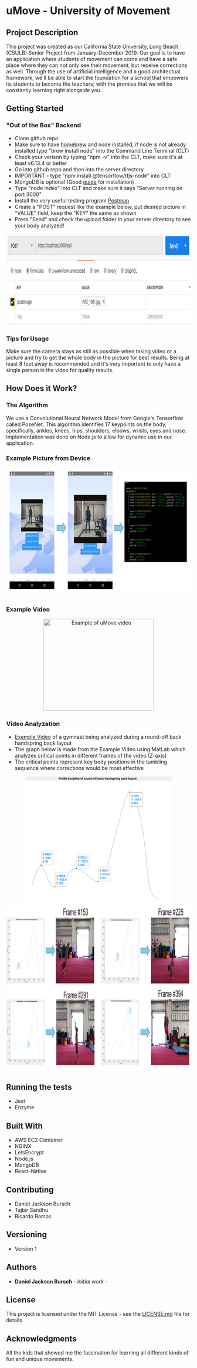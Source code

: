 # uMove - University of Movement
## Project Description
This project was created as our California State University, Long Beach (CSULB) Senior Project from January-December 2019. Our goal is to have an application where students of movement can come and have a safe place where they can not only see their movement, but receive corrections as well. Through the use of artificial intelligence and a good architectual framework, we'll be able to start the foundation for a school that empowers its students to become the teachers; with the promise that we will be constantly learning right alongside you. 

## Getting Started
### "Out of the Box" Backend
* Clone github repo
* Make sure to have [homebrew](https://brew.sh/) and node installed, if node is not already installed type "brew install node" into the Command Line Terminal (CLT)
* Check your verison by typing "npm -v" into the CLT, make sure it's at least v6.13.4 or better
* Go into github repo and then into the server directory
* IMPORTANT - type "npm install @tensorflow/tfjs-node" into CLT
* MongoDB is optional (Good [guide](https://treehouse.github.io/installation-guides/mac/mongo-mac.html) for installation)
* Type "node index" into CLT and make sure it says "Server running on port 3000"
* Install the very useful testing program [Postman](https://www.postman.com/downloads/)
* Create a "POST" request like the example below, put desired picture in "VALUE" field, keep the "KEY" the same as shown
* Press "Send" and check the upload folder in your server directory to see your body analyzed!
<p align="center">
  <img src="https://github.com/ramos07/pose-estimation/blob/master/videos/Screen%20Shot%202020-03-30%20at%204.12.40%20PM.png" width="800" height="250" title="Example of Postman">
</p>


### Tips for Usage
Make sure the camera stays as still as possible when taking video or a picture and try to get the whole body in the picture for best results. Being at least 8 feet away is recommended and it's very important to only have a single person in the video for quality results.

## How Does it Work?
### The Algorithm
We use a Convolutional Neural Network Model from Google's Tensorflow called PoseNet. This algorithm identifies 17 keypoints on the body, specifically, ankles, knees, hips, shoulders, elbows, wrists, eyes and nose. Implementation was done on Node.js to allow for dynamic use in our application.

### Example Picture from Device
<p align="center">
  <img src="https://github.com/ramos07/pose-estimation/blob/master/videos/Screen%20Shot%202020-03-30%20at%209.23.15%20AM.png" width="900" height="350" title="Example of photo from device">
</p>

### Example Video
<p align="center">
  <img src="https://github.com/ramos07/pose-estimation/blob/master/videos/final_5e26492f8d6e7d00164e69fe_535259%20(1).gif" width="300" height="250" title="Example of uMove video">
</p>

### Video Analyzation
* [Example Video](https://www.youtube.com/watch?v=kk0D3QOK8qk) of a gymnast being analyzed during a round-off back handspring back layout
* The graph below is made from the Example Video using MatLab which analyzes critical points in different frames of the video (Z-axis)
* The critical points represent key body positions in the tumbling sequence where corrections would be most effective

<p align="center">
  <img src="https://github.com/ramos07/pose-estimation/blob/master/videos/Screen%20Shot%202019-12-05%20at%2011.08.19%20AM.png" width="400" height="350" title="Example Graph">
  <img src="https://github.com/ramos07/pose-estimation/blob/master/videos/Screen%20Shot%202020-03-30%20at%209.18.55%20AM.png" width="800" height="450" title="Example of frames">
</p>

## Running the tests
* Jest
* Enzyme

## Built With
* AWS EC2 Container
* NGINX
* LetsEncrypt
* Node.js
* MongoDB
* React-Native

## Contributing

* Daniel Jackson Bursch
* Tajbir Sandhu
* Ricardo Ramos

## Versioning

* Version 1

## Authors

* **Daniel Jackson Bursch** - *Initial work* -


## License

This project is licensed under the MIT License - see the [LICENSE.md](LICENSE.md) file for details

## Acknowledgments

All the kids that showed me the fascination for learning all different kinds of fun and unique movements.

